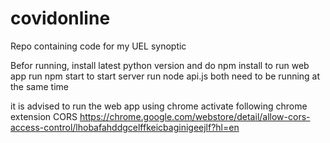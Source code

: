 # covidonline
Repo containing code for my UEL synoptic 

Befor running, install latest python version and do npm install
to run web app run npm start
to start server run node api.js
both need to be running at the same time

it is advised to run the web app using chrome
activate following chrome extension 
CORS
https://chrome.google.com/webstore/detail/allow-cors-access-control/lhobafahddgcelffkeicbaginigeejlf?hl=en
